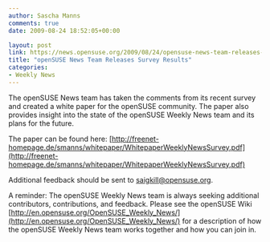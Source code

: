 ```yaml
---
author: Sascha Manns
comments: true
date: 2009-08-24 18:52:05+00:00

layout: post
link: https://news.opensuse.org/2009/08/24/opensuse-news-team-releases-survey-results/
title: "openSUSE News Team Releases Survey Results"
categories:
- Weekly News
---
```

The openSUSE News team has taken the comments from its recent survey and created a white paper for the openSUSE community. The paper also provides insight into the state of the openSUSE Weekly News team and its plans for the future.

The paper can be found here: [http://freenet-homepage.de/smanns/whitepaper/WhitepaperWeeklyNewsSurvey.pdf](http://freenet-homepage.de/smanns/whitepaper/WhitepaperWeeklyNewsSurvey.pdf)

Additional feedback should be sent to saigkill@opensuse.org.

A reminder: The openSUSE Weekly News team is always seeking additional contributors, contributions, and feedback. Please see the openSUSE Wiki [http://en.opensuse.org/OpenSUSE_Weekly_News/](http://en.opensuse.org/OpenSUSE_Weekly_News/) for a description of how the openSUSE Weekly News team works together and how you can join in.		
